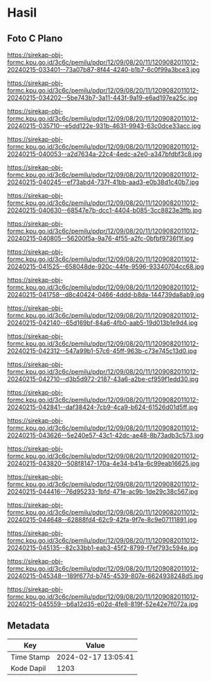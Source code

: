 # Hasil

## Foto C Plano

https://sirekap-obj-formc.kpu.go.id/3c6c/pemilu/pdpr/12/09/08/20/11/1209082011012-20240215-033401--73a07b87-8f44-4240-b1b7-6c0f99a3bce3.jpg

https://sirekap-obj-formc.kpu.go.id/3c6c/pemilu/pdpr/12/09/08/20/11/1209082011012-20240215-034202--5be743b7-3a11-443f-9a19-e6ad197ea25c.jpg

https://sirekap-obj-formc.kpu.go.id/3c6c/pemilu/pdpr/12/09/08/20/11/1209082011012-20240215-035710--e5dd122e-931b-4631-9943-63c0dce33acc.jpg

https://sirekap-obj-formc.kpu.go.id/3c6c/pemilu/pdpr/12/09/08/20/11/1209082011012-20240215-040053--a2d7634a-22c4-4edc-a2e0-a347bfdbf3c8.jpg

https://sirekap-obj-formc.kpu.go.id/3c6c/pemilu/pdpr/12/09/08/20/11/1209082011012-20240215-040245--ef73abd4-737f-41bb-aad3-e0b38d1c40b7.jpg

https://sirekap-obj-formc.kpu.go.id/3c6c/pemilu/pdpr/12/09/08/20/11/1209082011012-20240215-040630--68547e7b-dcc1-4404-b085-3cc8823e3ffb.jpg

https://sirekap-obj-formc.kpu.go.id/3c6c/pemilu/pdpr/12/09/08/20/11/1209082011012-20240215-040805--56200f5a-9a76-4f55-a2fc-0bfbf9736f1f.jpg

https://sirekap-obj-formc.kpu.go.id/3c6c/pemilu/pdpr/12/09/08/20/11/1209082011012-20240215-041525--658048de-920c-44fe-9596-93340704cc68.jpg

https://sirekap-obj-formc.kpu.go.id/3c6c/pemilu/pdpr/12/09/08/20/11/1209082011012-20240215-041758--d8c40424-0466-4ddd-b8da-144739da8ab9.jpg

https://sirekap-obj-formc.kpu.go.id/3c6c/pemilu/pdpr/12/09/08/20/11/1209082011012-20240215-042140--65d169bf-84a6-4fb0-aab5-19d013b1e9d4.jpg

https://sirekap-obj-formc.kpu.go.id/3c6c/pemilu/pdpr/12/09/08/20/11/1209082011012-20240215-042312--547a99b1-57c6-45ff-963b-c73e745c13d0.jpg

https://sirekap-obj-formc.kpu.go.id/3c6c/pemilu/pdpr/12/09/08/20/11/1209082011012-20240215-042710--d3b5d972-2187-43a6-a2be-cf959f1edd30.jpg

https://sirekap-obj-formc.kpu.go.id/3c6c/pemilu/pdpr/12/09/08/20/11/1209082011012-20240215-042841--daf38424-7cb9-4ca9-b624-61526d01d5ff.jpg

https://sirekap-obj-formc.kpu.go.id/3c6c/pemilu/pdpr/12/09/08/20/11/1209082011012-20240215-043626--5e240e57-43c1-42dc-ae48-8b73adb3c573.jpg

https://sirekap-obj-formc.kpu.go.id/3c6c/pemilu/pdpr/12/09/08/20/11/1209082011012-20240215-043820--508f8147-170a-4e34-b41a-6c99eab16625.jpg

https://sirekap-obj-formc.kpu.go.id/3c6c/pemilu/pdpr/12/09/08/20/11/1209082011012-20240215-044416--76d95233-1bfd-471e-ac9b-1de29c38c567.jpg

https://sirekap-obj-formc.kpu.go.id/3c6c/pemilu/pdpr/12/09/08/20/11/1209082011012-20240215-044648--62888fd4-62c9-42fa-9f7e-8c9e07111891.jpg

https://sirekap-obj-formc.kpu.go.id/3c6c/pemilu/pdpr/12/09/08/20/11/1209082011012-20240215-045135--82c33bb1-eab3-45f2-8799-f7ef793c594e.jpg

https://sirekap-obj-formc.kpu.go.id/3c6c/pemilu/pdpr/12/09/08/20/11/1209082011012-20240215-045348--189f677d-b745-4539-807e-6624938248d5.jpg

https://sirekap-obj-formc.kpu.go.id/3c6c/pemilu/pdpr/12/09/08/20/11/1209082011012-20240215-045559--b6a12d35-e02d-4fe8-819f-52e42e7f072a.jpg


## Metadata

| Key        | Value               |
| ---------- | ------------------- |
| Time Stamp | 2024-02-17 13:05:41 |
| Kode Dapil | 1203                |



